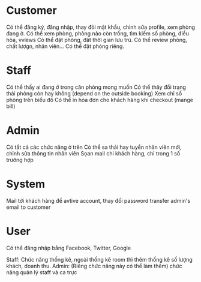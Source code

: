# Customer

Có thể đăng ký, đăng nhập, thay đỏi mật khẩu, chỉnh sửa profile, xem phòng đang ở.
Có thể xem phòng, phòng nào còn trống, tìm kiếm số phòng, điều hòa, vviews
Có thể đặt phòng, đặt thời gian lưu trú.
Có thể review phòng, chất lượgn, nhân viên...
Có thể đặt phòng riêng.

# Staff

Có thể thấy ai đang ở trong căn phòng mong muốn
Có thể thây đổi trạng thái phòng còn hay không (depend on the outside booking)
Xem chỉ số phòng trên biểu đồ
Có thể in hóa đơn cho khách hàng khi checkout (mange bill)

# Admin

Có tất cả các chức năng ở trên
Có thể sa thải hay tuyển nhân viên mới, chỉnh sửa thông tin nhân viên
Sọan mail chi khách hàng, chỉ trong 1 số trường hợp

# System

Mail tới khách hàng để avtive account, thay đổi password
transfer admin's email to customer

# User

Có thể đăng nhập bằng Facebook, Twitter, Google

Staff:
Chức năng thống kê, ngoài thống kê room thì thêm thống kê số lượng khách, doanh thu.
Admin: (Riêng chức năng này có thể làm thêm)
chức năng quản lý staff và ca trực
